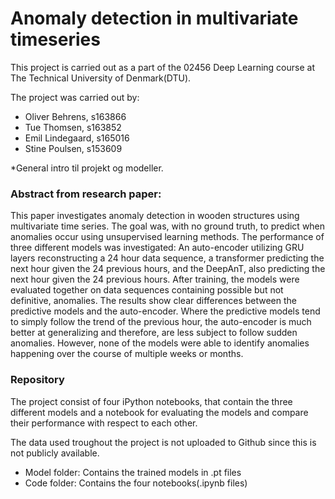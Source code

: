 # Anomaly detection in multivariate timeseries

This project is carried out as a part of the 02456 Deep Learning course at The Technical University of Denmark(DTU). 

The project was carried out by: 
* Oliver Behrens, s163866
* Tue Thomsen, s163852
* Emil Lindegaard, s165016
* Stine Poulsen, s153609

*General intro til projekt og modeller. 

### Abstract from research paper: 
This paper investigates anomaly detection in wooden structures using multivariate time series. The goal was, with no ground truth, to predict when anomalies occur using unsupervised learning methods. The performance of three different models was investigated: An auto-encoder utilizing GRU layers reconstructing a 24 hour data sequence, a transformer predicting
the next hour given the 24 previous hours, and the DeepAnT, also predicting the next hour given the 24 previous hours. After training, the models were evaluated together on data sequences containing possible but not definitive, anomalies. The results show clear differences between the predictive models and the auto-encoder. Where the predictive models tend to simply follow the trend of the previous hour, the auto-encoder is much better at generalizing and therefore, are less subject to follow sudden anomalies. However, none of the models were able to identify anomalies happening over the course of multiple weeks or months.

### Repository 

The project consist of four iPython notebooks, that contain the three different models and a notebook for evaluating the models and compare their performance with respect to each other.

The data used troughout the project is not uploaded to Github since this is not publicly available. 
* Model folder: Contains the trained models in .pt files 
* Code folder: Contains the four notebooks(.ipynb files)


